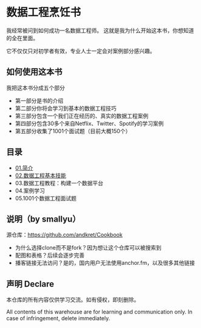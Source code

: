 # 数据工程烹饪书

我经常被问到如何成功一名数据工程师。
这就是我为什么开始这本书，你想知道的全在里面。

它不仅仅只对初学者有效，专业人士一定会对案例部分感兴趣。

## 如何使用这本书

我把这本书分成五个部分
+ 第一部分是书的介绍
+ 第二部分你将会学习到基本的数据工程技巧
+ 第三部分包含一个我们正在经历的、真实的数据工程案例
+ 第四部分包含30多个来自Netflix、Twitter、Spotify的学习案例
+ 第五部分收集了1001个面试题（目前大概150个）

## 目录

+ [01.简介](./01.简介.md)
+ [02.数据工程基本技能](./02.数据工程基本技能.md)
+ 03.数据工程教程：构建一个数据平台
+ 04.案例学习
+ 05.1001个数据工程面试题

## 说明（by smallyu）

源仓库：https://github.com/andkret/Cookbook

- 为什么选择clone而不是fork？因为想让这个仓库可以被搜索到
- 配图和表格？后续会逐步完善
- 播客链接无法访问？是的，国内用户无法使用anchor.fm，以及很多其他链接

## 声明 Declare

本仓库的所有内容仅供学习交流。如有侵权，即刻删除。

All contents of this warehouse are for learning and communication only. In case of infringement, delete immediately.

